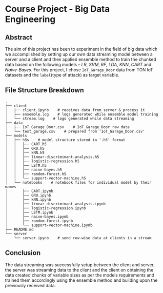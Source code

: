 # Course Project - Big Data Engineering

## Abstract

The aim of this project has been to experiment in the field of big data which we accomplished by setting up our own data streaming model between a server and a client and then applied ensemble method to train the chunked data based on the following models – *LR*, *SVM*, *RF*, *LDA*, *KNN*, *CART* and *Naive-Bayes*. For this project, I chose `IoT_Garage_Door` data from TON IoT datasets and the `label`(type of attack) as target variable.

## File Structure Breakdown

```output
.
├── client
│   ├── client.ipynb    # receives data from server & process it
│   ├── ensemble.log    # logs generated while ensemble model training
│   └── stream.log    # logs generated while data streaming
├── data
│   ├── IoT_Garage_Door.csv    # IoT_Garage_Door raw data
│   └── test_garage.csv    # prepared from 'IoT_Garage_Door.csv'
├── models
│   ├── h5s    # model structure stored in '.h5' format
│   │   ├── CART.h5
│   │   ├── GRU.h5
│   │   ├── kNN.h5
│   │   ├── linear-discriminant-analysis.h5
│   │   ├── logistic-regression.h5
│   │   ├── LSTM.h5
│   │   ├── naive-bayes.h5
│   │   ├── random-forest.h5
│   │   └── support-vector-machine.h5
│   └── notebooks    # notebook files for individual model by their names
│       ├── CART.ipynb
│       ├── GRU.ipynb
│       ├── kNN.ipynb
│       ├── linear-discriminant-analysis.ipynb
│       ├── logistic-regression.ipynb
│       ├── LSTM.ipynb
│       ├── naive-bayes.ipynb
│       ├── random-forest.ipynb
│       └── support-vector-machine.ipynb
├── README.md
└── server
    └── server.ipynb    # send row-wise data at clients in a stream
```

## Conclusion

The data streaming was successfully setup between the client and server, the server was streaming data to the client and the client on obtaining the data created chunks of variable sizes as per the models requirements and trained them accordingly using the ensemble method and building upon the previously received data.
